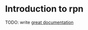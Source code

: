 # Introduction to rpn

TODO: write [great documentation](http://jacobian.org/writing/great-documentation/what-to-write/)
